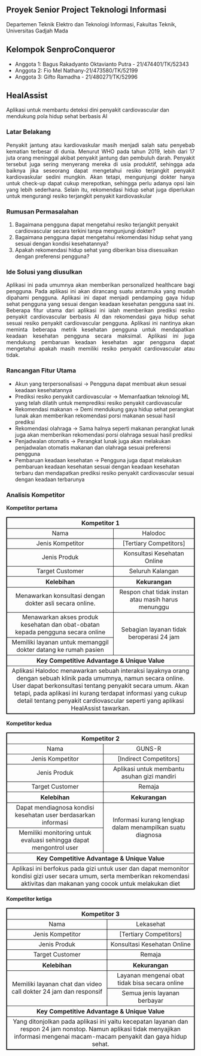 ## Proyek Senior Project Teknologi Informasi
Departemen Teknik Elektro dan Teknologi Informasi, Fakultas Teknik, Universitas Gadjah Mada

## Kelompok SenproConqueror
- Anggota 1: Bagus Rakadyanto Oktavianto Putra - 21/474401/TK/52343
- Anggota 2: Fio Mel Nathany-21/473580/TK/52199
- Anggota 3: Gifto Ramadha - 21/480271/TK/52996

## HealAssist
Aplikasi untuk membantu deteksi dini penyakit cardiovascular dan mendukung pola hidup sehat berbasis AI
### Latar Belakang
<div style="text-align: justify"> Penyakit jantung atau kardiovaskular masih menjadi salah satu penyebab kematian terbesar di dunia. Menurut WHO pada tahun 2019, lebih dari 17 juta orang meninggal akibat penyakit jantung dan pembuluh darah. Penyakit tersebut juga sering menyerang mereka di usia produktif, sehingga ada baiknya jika seseorang dapat mengetahui resiko terjangkit penyakit kardiovaskular sedini mungkin. Akan tetapi, mengunjungi dokter hanya untuk check-up dapat cukup merepotkan, sehingga perlu adanya opsi lain yang lebih sederhana. Selain itu, rekomendasi hidup sehat juga diperlukan untuk mengurangi resiko terjangkit penyakit kardiovaskular </div>

### Rumusan Permasalahan
1. Bagaimana pengguna dapat mengetahui resiko terjangkit penyakit cardiovascular secara terkini tanpa mengunjungi dokter?
2. Bagaimana pengguna dapat mengetahui rekomendasi hidup sehat yang sesuai dengan kondisi kesehatannya?
3. Apakah rekomendasi hidup sehat yang diberikan bisa disesuaikan dengan preferensi pengguna?


### Ide Solusi yang diusulkan
<div style="text-align: justify"> Aplikasi ini pada umumnya akan memberikan personalized healthcare bagi pengguna. Pada aplikasi ini akan dirancang suatu antarmuka yang mudah dipahami pengguna. Aplikasi ini dapat menjadi pendamping gaya hidup sehat pengguna yang sesuai dengan keadaan kesehatan pengguna saat ini. Beberapa fitur utama dari aplikasi ini ialah memberikan prediksi resiko penyakit cardiovascular berbasis AI dan rekomendasi gaya hidup sehat sesuai resiko penyakit cardiovascular pengguna. Aplikasi ini nantinya akan meminta beberapa metrik kesehatan pengguna untuk mendapatkan keadaan kesehatan pengguna secara maksimal. Aplikasi ini juga mendukung pembaruan keadaan kesehatan agar pengguna dapat mengetahui apakah masih memiliki resiko penyakit cardiovascular atau tidak.</div>

### Rancangan Fitur Utama
- Akun yang terpersonalisasi -> Pengguna dapat membuat akun sesuai keadaan kesehatannya
- Prediksi resiko penyakit cardiovascular -> Memanfaatkan teknologi ML yang telah dilatih untuk memprediksi resiko penyakit cardiovascular
- Rekomendasi makanan -> Demi mendukung gaya hidup sehat perangkat lunak akan memberikan rekomendasi porsi makanan sesuai hasil prediksi
- Rekomendasi olahraga -> Sama halnya seperti makanan perangkat lunak juga akan memberikan rekomendasi porsi olahraga sesuai hasil prediksi
- Penjadwalan otomatis -> Perangkat lunak juga akan melakukan penjadwalan otomatis makanan dan olahraga sesuai preferensi pengguna
- Pembaruan keadaan kesehatan -> Pengguna juga dapat melakukan pembaruan keadaan kesehatan sesuai dengan keadaan kesehatan terbaru dan mendapatkan prediksi resiko penyakit cardiovascular sesuai dengan keadaan terbarunya

### Analisis Kompetitor
**Kompetitor pertama**
<style>
    table,tr,th,td {
        border:1px solid black;
        text-align: center;
    }
</style>
<table>
    <thead>
        <tr>
            <th colspan=2>Kompetitor 1</th>
        </tr>
    </thead>
    <tbody>
        <tr>
            <td>Nama</td>
            <td>Halodoc</td>
        </tr>
        <tr>
            <td>Jenis Kompetitor</td>
            <td>[Tertiary Competitors]</td>
        </tr>
        <tr>
            <td>Jenis Produk</td>
            <td>Konsultasi Kesehatan Online</td>
        </tr>
        <tr>
            <td>Target Customer</td>
            <td>Seluruh Kalangan</td>
        </tr>
    </tbody>
    <thead>
        <tr>
            <th>Kelebihan</th>
            <th>Kekurangan</th>
        </tr>
    </thead>
    <tbody>
        <tr>
            <td>Menawarkan konsultasi dengan dokter asli secara online.</td>
            <td>Respon chat tidak instan atau masih harus menunggu</td>
        </tr>
        <tr>
            <td>Menawarkan akses produk kesehatan dan obat-obatan kepada pengguna secara online</td>
            <td rowspan=2>Sebagian layanan tidak beroperasi 24 jam</td>
        </tr>
        <tr>
            <td>Memiliki layanan untuk memanggil dokter datang ke rumah pasien</td>
        </tr>
    </tbody>
    <thead>
        <tr>
            <th colspan=2>Key Competitive Advantage & Unique Value</th>
        </tr>
    </thead>
    <tbody>
        <tr>
            <td colspan=2>
            Aplikasi Halodoc menawarkan sebuah interaksi layaknya orang dengan sebuah klinik pada umumnya, namun secara online. User dapat berkonsultasi tentang penyakit secara umum. Akan tetapi, pada aplikasi ini kurang terdapat informasi yang cukup detail tentang penyakit cardiovascular seperti yang aplikasi HealAssist tawarkan. 
            </td>
        </tr>
    </tbody>
</table>

**Kompetitor kedua**
<style>
    table,tr,th,td {
        border:1px solid black;
        text-align: center;
    }
</style>
<table>
    <thead>
        <tr>
            <th colspan=2>Kompetitor 2</th>
        </tr>
    </thead>
    <tbody>
        <tr>
            <td>Nama</td>
            <td>GUNS-R</td>
        </tr>
        <tr>
            <td>Jenis Kompetitor</td>
            <td>[Indirect Competitors]</td>
        </tr>
        <tr>
            <td>Jenis Produk</td>
            <td>Aplikasi untuk membantu asuhan gizi mandiri</td>
        </tr>
        <tr>
            <td>Target Customer</td>
            <td>Remaja</td>
        </tr>
    </tbody>
    <thead>
        <tr>
            <th>Kelebihan</th>
            <th>Kekurangan</th>
        </tr>
    </thead>
    <tbody>
        <tr>
            <td>Dapat mendiagnosa kondisi kesehatan user berdasarkan informasi </td>
            <td rowspan=2>Informasi kurang lengkap dalam menampilkan suatu diagnosa</td>
        </tr>
        <tr>
            <td>Memiliki monitoring untuk evaluasi sehingga dapat mengontrol user</td>
        </tr>
    </tbody>
    <thead>
        <tr>
            <th colspan=2>Key Competitive Advantage & Unique Value</th>
        </tr>
    </thead>
    <tbody>
        <tr>
            <td colspan=2>
            Aplikasi ini berfokus pada gizi untuk user dan dapat memonitor kondisi gizi user secara umum, serta memberikan rekomendasi aktivitas dan makanan yang cocok untuk melakukan diet
            </td>
        </tr>
    </tbody>
</table>

**Kompetitor ketiga**
<style>
    table,tr,th,td {
        border:1px solid black;
        text-align: center;
    }
</style>
<table>
    <thead>
        <tr>
            <th colspan=2>Kompetitor 3</th>
        </tr>
    </thead>
    <tbody>
        <tr>
            <td>Nama</td>
            <td>Lekasehat</td>
        </tr>
        <tr>
            <td>Jenis Kompetitor</td>
            <td>[Tertiary Competitors]</td>
        </tr>
        <tr>
            <td>Jenis Produk</td>
            <td>Konsultasi Kesehatan Online</td>
        </tr>
        <tr>
            <td>Target Customer</td>
            <td>Remaja</td>
        </tr>
    </tbody>
    <thead>
        <tr>
            <th>Kelebihan</th>
            <th>Kekurangan</th>
        </tr>
    </thead>
    <tbody>
        <tr>
            <td rowspan=2>Memiliki layanan chat dan video call dokter 24 jam dan responsif</td>
            <td>Layanan mengenai obat tidak bisa secara online</td>
        </tr>
        <tr>
            <td>Semua jenis layanan berbayar</td>
        </tr>
    </tbody>
    <thead>
        <tr>
            <th colspan=2>Key Competitive Advantage & Unique Value</th>
        </tr>
    </thead>
    <tbody>
        <tr>
            <td colspan=2>
            Yang ditonjolkan pada aplikasi ini yaitu kecepatan layanan dan respon 24 jam nonstop. Namun aplikasi tidak menyajikan informasi mengenai macam-macam penyakit dan gaya hidup sehat.
            </td>
        </tr>
    </tbody>
</table>
